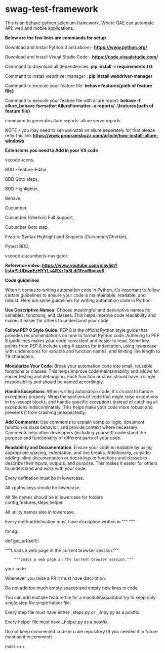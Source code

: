 # swag-test-framework
This is an behave python selenium framework. Where QAE can automate API, web and mobile applications.

**Below are the few links are commands for setup**

Download and Install Python 3 and above:-  **https://www.python.org/**

Download and Install Visual Studio Code:-  **https://code.visualstudio.com/**

Command to download all dependencies: **pip install -r requirements.txt**

Command to install webdriver manager : **pip install webdriver-manager**

Command to execute your feature file:  **behave features\{path of feature file}**

Command to execute your feature file with allure report: **behave -f allure_behave.formatter:AllureFormatter -o reports/ .\features\{path of feature file}**

command to generate allure reports: allure serve reports

NOTE - you may need to set-up\install an allure seperately for that please refer this link **https://www.programsbuzz.com/article/how-install-allure-windows**

**Extensions you need to Add in your VS code**

vscode-icons,

BDD -Feature-Editor,

BDD Goto steps,

BDD Highlighter,

Behave,

Cucumber,

Cucumber (Gherkin) Full Support,

Cucumber Goto step,

Feature Syntax Highlight and Snippets (Cucumber/Gherkin),

Pytest BDD,

vscode-cucumberjs-navigator.

**Reference video: https://www.youtube.com/playlist?list=PLUDwpEzHYYLsARXz1o3Ldt1FnvRbvlxsS**



**Code guidelines**


When it comes to writing automation code in Python, it's important to follow certain guidelines to ensure your code is maintainable, readable, and robust.
Here are some guidelines for writing automation code in Python:

**Use Descriptive Names**: Choose meaningful and descriptive names for variables, functions, and classes. This helps improve code readability and makes it easier for others to understand your code.

**Follow PEP 8 Style Guide**: PEP 8 is the official Python style guide that provides recommendations on how to format Python code. Adhering to PEP 8 guidelines makes your code consistent and easier to read. Some key points from PEP 8 include using 4 spaces for indentation, using lowercase with underscores for variable and function names, and limiting line length to 79 characters.

**Modularize Your Code**: Break your automation code into small, reusable functions or classes. This helps improve code maintainability and allows for easier testing and debugging. Each function or class should have a single responsibility and should be named accordingly.

**Handle Exceptions**: When writing automation code, it's crucial to handle exceptions properly. Wrap the sections of code that might raise exceptions in try-except blocks, and handle specific exceptions instead of catching all exceptions indiscriminately. This helps make your code more robust and prevents it from crashing unexpectedly.

**Add Comments**: Use comments to explain complex logic, document function or class behavior, and provide context where necessary. Comments help other developers (including yourself) understand the purpose and functionality of different parts of your code.

**Readability and Documentation**: Ensure your code is readable by using appropriate spacing, indentation, and line breaks. Additionally, consider adding inline documentation or docstrings to functions and classes to describe their inputs, outputs, and purpose. This makes it easier for others to understand and work with your code.

Every defination must be in lowercase.

All xpaths keys should be lowercase.

All file names should be in lowercase for folders config,features,steps,helper.

All utility names also in lowercase.

Every method/defination must have discription written in """ """

for eg:

def get_url(self):

"""Loads a web page in the current browser session."""

        """Loads a web page in the current browser session."""

your code

Whenever you raise a PR it must have discription.

Do not add too much empty spaces and empty new lines in code.

You can add multiple feature file for a maodule\squad\but try to keep only single step file single helper file.

Every step file must have either _steps.py or _impy.py as a postfix.

Every helper file must have _helper.py as a postfix.

Do not keep commented code in code repository.(If you needed it in future mention it in comment)

 main
+++
